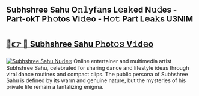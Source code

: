 ## Subhshree Sahu O𝚗𝚕yf𝚊ns L𝚎a𝚔ed N𝚞𝚍es - Part-okT P𝚑𝚘tos Vi𝚍𝚎o - H𝚘𝚝 Part L𝚎a𝚔s U3NIM

# <h2><a href="http://kf42axs.oniu.top/?m=Subhshree+Sahu">🔗👉 🔴 Subhshree Sahu P𝚑ot𝚘𝚜 V𝚒d𝚎o</a></h2>

[![Subhshree Sahu Nu𝚍e𝚜](https://i.imgur.com/0qMVB7G.gif)](http://kf42axs.oniu.top/?m=Subhshree+Sahu)
Online entertainer and multimedia artist Subhshree Sahu, celebrated for sharing dance and lifestyle ideas through viral dance routines and compact clips. The public persona of Subhshree Sahu is defined by its warm and genuine nature, but the mysteries of his private life remain a tantalizing enigma.  
